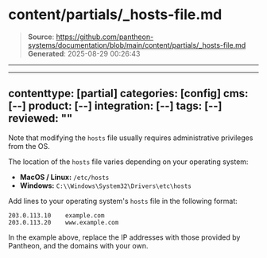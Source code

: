 # content/partials/_hosts-file.md

> **Source**: https://github.com/pantheon-systems/documentation/blob/main/content/partials/_hosts-file.md
> **Generated**: 2025-08-29 00:26:43

---

---
contenttype: [partial]
categories: [config]
cms: [--]
product: [--]
integration: [--]
tags: [--]
reviewed: ""
---

Note that modifying the `hosts` file usually requires administrative privileges from the OS.

The location of the `hosts` file varies depending on your operating system:

 - **MacOS / Linux:** `/etc/hosts`
 - **Windows:** `C:\\Windows\System32\Drivers\etc\hosts`

Add lines to your operating system's `hosts` file in the following format:

```none:title=hosts
203.0.113.10    example.com
203.0.113.20    www.example.com
```

In the example above, replace the IP addresses with those provided by Pantheon, and the domains with your own.
